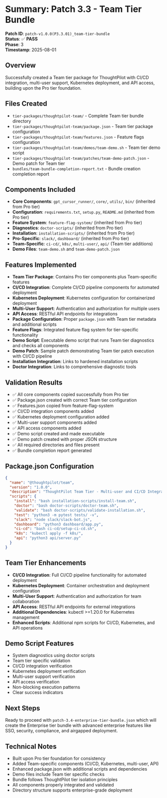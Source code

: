 # Summary: Patch 3.3 - Team Tier Bundle

**Patch ID**: `patch-v1.0.0(P3.3.01)_team-tier-bundle`  
**Status**: ✅ **PASS**  
**Phase**: 3  
**Timestamp**: 2025-08-01  

## Overview
Successfully created a Team tier package for ThoughtPilot with CI/CD integration, multi-user support, Kubernetes deployment, and API access, building upon the Pro tier foundation.

## Files Created
- `tier-packages/thoughtpilot-team/` - Complete Team tier bundle directory
- `tier-packages/thoughtpilot-team/package.json` - Team tier package configuration
- `tier-packages/thoughtpilot-team/features.json` - Feature flags configuration
- `tier-packages/thoughtpilot-team/demos/team-demo.sh` - Team tier demo script
- `tier-packages/thoughtpilot-team/patches/team-demo-patch.json` - Demo patch for Team tier
- `bundles/team-bundle-completion-report.txt` - Bundle creation completion report

## Components Included
- **Core Components**: `gpt_cursor_runner/`, `core/`, `utils/`, `bin/` (inherited from Pro tier)
- **Configuration**: `requirements.txt`, `setup.py`, `README.md` (inherited from Pro tier)
- **Feature System**: `feature-flag-system/` (inherited from Pro tier)
- **Diagnostics**: `doctor-scripts/` (inherited from Pro tier)
- **Installation**: `installation-scripts/` (inherited from Pro tier)
- **Pro-Specific**: `slack/`, `dashboard/` (inherited from Pro tier)
- **Team-Specific**: `ci-cd/`, `k8s/`, `multi-user/`, `api/` (Team tier additions)
- **Demo Files**: `team-demo.sh` and `team-demo-patch.json`

## Features Implemented
- **Team Tier Package**: Contains Pro tier components plus Team-specific features
- **CI/CD Integration**: Complete CI/CD pipeline components for automated deployment
- **Kubernetes Deployment**: Kubernetes configuration for containerized deployment
- **Multi-User Support**: Authentication and authorization for multiple users
- **API Access**: RESTful API endpoints for integrations
- **Package Configuration**: Proper `package.json` with Team tier metadata and additional scripts
- **Feature Flags**: Integrated feature flag system for tier-specific functionality
- **Demo Script**: Executable demo script that runs Team tier diagnostics and checks all components
- **Demo Patch**: Sample patch demonstrating Team tier patch execution with CI/CD pipeline
- **Installation Integration**: Links to hardened installation scripts
- **Doctor Integration**: Links to comprehensive diagnostic tools

## Validation Results
- ✅ All core components copied successfully from Pro tier
- ✅ Package.json created with correct Team tier configuration
- ✅ Features.json copied from feature-flag-system
- ✅ CI/CD integration components added
- ✅ Kubernetes deployment configuration added
- ✅ Multi-user support components added
- ✅ API access components added
- ✅ Demo script created and made executable
- ✅ Demo patch created with proper JSON structure
- ✅ All required directories and files present
- ✅ Bundle completion report generated

## Package.json Configuration
```json
{
  "name": "@thoughtpilot/team",
  "version": "1.0.0",
  "description": "ThoughtPilot Team Tier - Multi-user and CI/CD Integration",
  "scripts": {
    "install": "bash installation-scripts/install-team.sh",
    "doctor": "bash doctor-scripts/doctor-team.sh",
    "validate": "bash doctor-scripts/validate-installation.sh",
    "test": "python3 -m pytest tests/ -v",
    "slack": "node slack/slack-bot.js",
    "dashboard": "python3 dashboard/app.py",
    "ci-cd": "bash ci-cd/setup-ci-cd.sh",
    "k8s": "kubectl apply -f k8s/",
    "api": "python3 api/server.py"
  }
}
```

## Team Tier Enhancements
- **CI/CD Integration**: Full CI/CD pipeline functionality for automated deployment
- **Kubernetes Deployment**: Container orchestration and deployment configuration
- **Multi-User Support**: Authentication and authorization for team collaboration
- **API Access**: RESTful API endpoints for external integrations
- **Additional Dependencies**: kubectl >=1.20.0 for Kubernetes management
- **Enhanced Scripts**: Additional npm scripts for CI/CD, Kubernetes, and API operations

## Demo Script Features
- System diagnostics using doctor scripts
- Team tier specific validation
- CI/CD integration verification
- Kubernetes deployment verification
- Multi-user support verification
- API access verification
- Non-blocking execution patterns
- Clear success indicators

## Next Steps
Ready to proceed with `patch-3.4-enterprise-tier-bundle.json` which will create the Enterprise tier bundle with advanced enterprise features like SSO, security, compliance, and airgapped deployment.

## Technical Notes
- Built upon Pro tier foundation for consistency
- Added Team-specific components (CI/CD, Kubernetes, multi-user, API)
- Enhanced package.json with additional scripts and dependencies
- Demo files include Team tier specific checks
- Bundle follows ThoughtPilot tier isolation principles
- All components properly integrated and validated
- Directory structure supports enterprise-grade deployment 